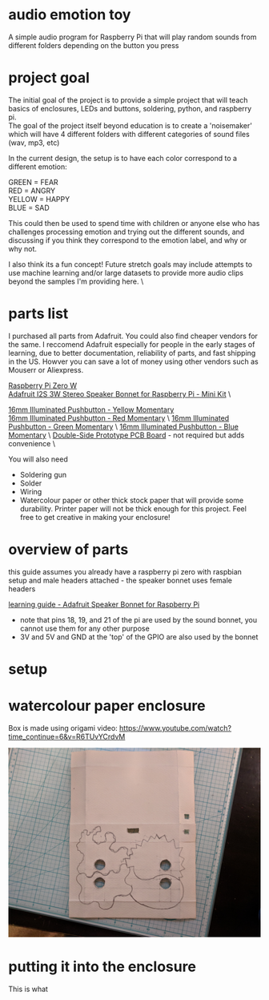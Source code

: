 # audio emotion toy

A simple audio program for Raspberry Pi that will play random sounds from different folders depending on the button you press

# project goal

The initial goal of the project is to provide a simple project that will teach basics of enclosures, LEDs and buttons, soldering, python, and raspberry pi.  
The goal of the project itself beyond education is to create a 'noisemaker' which will have 4 different folders with different categories of sound files (wav, mp3, etc)  

In the current design, the setup is to have each color correspond to a different emotion: 

GREEN = FEAR  
RED = ANGRY  
YELLOW = HAPPY   
BLUE = SAD   

This could then be used to spend time with children or anyone else who has challenges processing emotion and trying out the different sounds, and discussing if you think they correspond to the emotion label, and why or why not.  

I also think its a fun concept! Future stretch goals may include attempts to use machine learning and/or large datasets to provide more audio clips beyond the samples I'm providing here. \ 

# parts list 

I purchased all parts from Adafruit. You could also find cheaper vendors for the same. I reccomend Adafruit especially for people in the early stages of learning, due to better documentation, reliability of parts, and fast shipping in the US. Howver you can save a lot of money using other vendors such as Mouserr or Aliexpress.

[Raspberry Pi Zero W](https://www.adafruit.com/product/3400?gclid=CjwKCAiA7ovTBRAQEiwAo8dPcT7r_diZ0nh_mxDEbGtFlZWElk7pgPRVqEoXtqhEhSXQYM8Y6hEbBBoCS2YQAvD_BwE) \
[Adafruit I2S 3W Stereo Speaker Bonnet for Raspberry Pi - Mini Kit](https://www.adafruit.com/product/3346) \

[16mm Illuminated Pushbutton - Yellow Momentary](https://www.adafruit.com/product/1441) \
[16mm Illuminated Pushbutton - Red Momentary](https://www.adafruit.com/product/1439) \ 
[16mm Illuminated Pushbutton - Green Momentary](https://www.adafruit.com/product/1440) \ 
[16mm Illuminated Pushbutton - Blue Momentary](https://www.adafruit.com/product/1477) \ 
[Double-Side Prototype PCB Board](https://www.amazon.com/Double-Side-Prototype-Universal-Printed-Circuit/dp/B012YZ2Q3W?th=1) - not required but adds convenience \ 

You will also need
 - Soldering gun
 - Solder
 - Wiring
 - Watercolour paper or other thick stock paper that will provide some durability. Printer paper will not be thick enough for this project. Feel free to get creative in making your enclosure!

# overview of parts

this guide assumes you already have a raspberry pi zero with raspbian setup and male headers attached - the speaker bonnet uses female headers 

[learning guide - Adafruit Speaker Bonnet for Raspberry Pi](https://learn.adafruit.com/adafruit-speaker-bonnet-for-raspberry-pi/pinouts)
 - note that pins 18, 19, and 21 of the pi are used by the sound bonnet, you cannot use them for any other purpose
 - 3V and 5V and GND at the 'top' of the GPIO are also used by the bonnet

# setup



# watercolour paper enclosure

Box is made using origami video: https://www.youtube.com/watch?time_continue=6&v=R6TUvYCrdvM

![enclosure_layout_unpainted!](/images/enclosure/enclosure_layout_unpainted.jpg)

# putting it into the enclosure

This is what 
